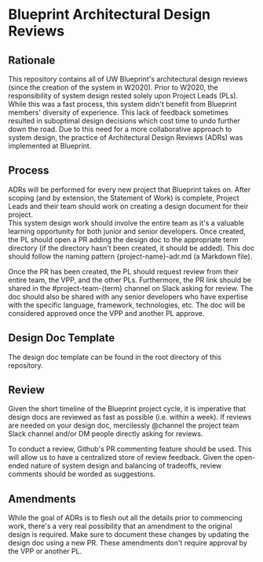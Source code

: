 # Blueprint Architectural Design Reviews

## Rationale

This repository contains all of UW Blueprint's architectural design reviews
(since the creation of the system in W2020).  Prior to W2020, the
responsibility of system design rested solely upon Project Leads (PLs).
While this was a fast process, this system didn't benefit from Blueprint 
members' diversity of experience.  This lack of feedback sometimes resulted
in suboptimal design decisions which cost time to undo further down the road.
Due to this need for a more collaborative approach to system design, the
practice of Architectural Design Reviews (ADRs) was implemented at Blueprint.

## Process

ADRs will be performed for every new project that Blueprint takes on.  After
scoping (and by extension, the Statement of Work) is complete, Project Leads
and their team should work on creating a design document for their project.  
This system design work should involve the entire team as it's a valuable
learning opportunity for both junior and senior developers.  Once created,
the PL should open a PR adding the design doc to the appropriate term 
directory (if the directory hasn't been created, it should be added).  This
doc should follow the naming pattern {project-name}-adr.md (a Markdown file).

Once the PR has been created, the PL should request review from their entire
team, the VPP, and the other PLs.  Furthermore, the PR link should be shared
in the #project-team-{term} channel on Slack asking for review.  The doc should
also be shared with any senior developers who have expertise with the specific
language, framework, technologies, etc.  The doc will be considered approved
once the VPP and another PL approve.

## Design Doc Template

The design doc template can be found in the root directory of this repository.

## Review

Given the short timeline of the Blueprint project cycle, it is imperative that
design docs are reviewed as fast as possible (i.e. within a week).  If reviews
are needed on your design doc, mercilessly @channel the project team Slack channel
and/or DM people directly asking for reviews.

To conduct a review, Github's PR commenting feature should be used.  This will 
allow us to have a centralized store of review feedback.  Given the open-ended 
nature of system design and balancing of tradeoffs, review comments should be
worded as suggestions.

## Amendments

While the goal of ADRs is to flesh out all the details prior to commencing work, 
there's a very real possibility that an amendment to the original design is
required.  Make sure to document these changes by updating the design doc using
a new PR.  These amendments don't require approval by the VPP or another PL.
